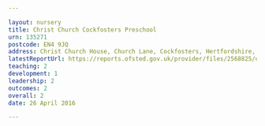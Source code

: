 ```yaml
---

layout: nursery
title: Christ Church Cockfosters Preschool
urn: 135271
postcode: EN4 9JQ
address: Christ Church House, Church Lane, Cockfosters, Hertfordshire, EN4 9JQ
latestReportUrl: https://reports.ofsted.gov.uk/provider/files/2568825/urn/135271.pdf
teaching: 2
development: 1
leadership: 2
outcomes: 2
overall: 2
date: 26 April 2016

---
```


